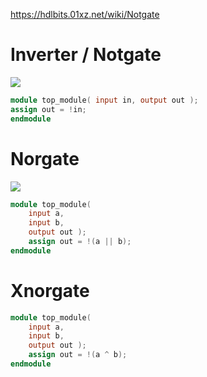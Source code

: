 https://hdlbits.01xz.net/wiki/Notgate

# Inverter / Notgate
![](Pasted%20image%2020240505234534.png)
```verilog
module top_module( input in, output out );
assign out = !in;
endmodule
```


# Norgate
![](Pasted%20image%2020240505231748.png)
```verilog
module top_module( 
    input a, 
    input b, 
    output out );
    assign out = !(a || b);
endmodule
```

# Xnorgate
```verilog
module top_module( 
    input a, 
    input b, 
    output out );
    assign out = !(a ^ b);
endmodule
```

